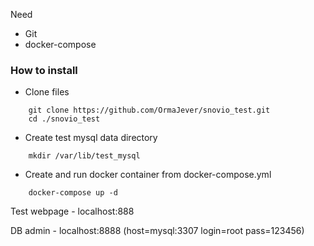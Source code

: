 Need 
* Git
* docker-compose

### How to install

* Clone files
```code
	git clone https://github.com/OrmaJever/snovio_test.git
	cd ./snovio_test
```

* Create test mysql data directory
```code
	mkdir /var/lib/test_mysql
```
* Create and run docker container from docker-compose.yml
```code
	docker-compose up -d
```

Test webpage - localhost:888

DB admin - localhost:8888 (host=mysql:3307 login=root pass=123456)
